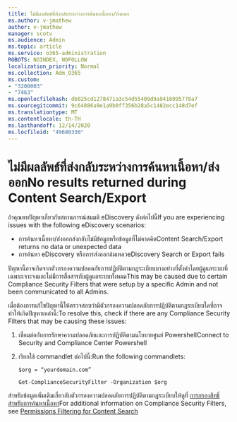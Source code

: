 ```yaml
---
title: ไม่มีผลลัพธ์ที่ส่งกลับระหว่างการค้นหาเนื้อหา/ส่งออก
ms.author: v-jmathew
author: v-jmathew
manager: scotv
ms.audience: Admin
ms.topic: article
ms.service: o365-administration
ROBOTS: NOINDEX, NOFOLLOW
localization_priority: Normal
ms.collection: Adm_O365
ms.custom:
- "3200003"
- "7463"
ms.openlocfilehash: db025cd1278471a3c54d55409d9a9418095778a7
ms.sourcegitcommit: 9c64886a9e1a9b0ff356b28a5c1482ecc148d7ef
ms.translationtype: MT
ms.contentlocale: th-TH
ms.lasthandoff: 12/14/2020
ms.locfileid: "49680330"
---
```

# <a name="no-results-returned-during-content-searchexport"></a><span data-ttu-id="e4361-102">ไม่มีผลลัพธ์ที่ส่งกลับระหว่างการค้นหาเนื้อหา/ส่งออก</span><span class="sxs-lookup"><span data-stu-id="e4361-102">No results returned during Content Search/Export</span></span>

<span data-ttu-id="e4361-103">ถ้าคุณพบปัญหาเกี่ยวกับสถานการณ์สมมติ eDiscovery ดังต่อไปนี้</span><span class="sxs-lookup"><span data-stu-id="e4361-103">If you are experiencing issues with the following eDiscovery scenarios:</span></span>

- <span data-ttu-id="e4361-104">การค้นหาเนื้อหา/ส่งออกส่งกลับไม่มีข้อมูลหรือข้อมูลที่ไม่คาดคิด</span><span class="sxs-lookup"><span data-stu-id="e4361-104">Content Search/Export returns no data or unexpected data</span></span>
- <span data-ttu-id="e4361-105">การค้นหา eDiscovery หรือการส่งออกล้มเหลว</span><span class="sxs-lookup"><span data-stu-id="e4361-105">eDiscovery Search or Export fails</span></span>

<span data-ttu-id="e4361-106">ปัญหานี้อาจเกิดจากตัวกรองความปลอดภัยการปฏิบัติตามกฎระเบียบบางอย่างที่ตั้งค่าโดยผู้ดูแลระบบที่เฉพาะเจาะจงและไม่มีการสื่อสารกับผู้ดูแลระบบทั้งหมด</span><span class="sxs-lookup"><span data-stu-id="e4361-106">This may be caused due to certain Compliance Security Filters that were setup by a specific Admin and not been communicated to all Admins.</span></span>

<span data-ttu-id="e4361-107">เมื่อต้องการแก้ไขปัญหานี้ให้ตรวจสอบว่ามีตัวกรองความปลอดภัยการปฏิบัติตามกฎระเบียบใดที่อาจทำให้เกิดปัญหาเหล่านี้:</span><span class="sxs-lookup"><span data-stu-id="e4361-107">To resolve this, check if there are any Compliance Security Filters that may be causing these issues:</span></span>

1. <span data-ttu-id="e4361-108">เชื่อมต่อกับการรักษาความปลอดภัยและการปฏิบัติตามนโยบายศูนย์ Powershell</span><span class="sxs-lookup"><span data-stu-id="e4361-108">Connect to Security and Compliance Center Powershell</span></span>
2. <span data-ttu-id="e4361-109">เรียกใช้ commandlet ต่อไปนี้:</span><span class="sxs-lookup"><span data-stu-id="e4361-109">Run the following commandlets:</span></span>

    `$org = “yourdomain.com”`

    `Get-ComplianceSecurityFilter -Organization $org`

<span data-ttu-id="e4361-110">สำหรับข้อมูลเพิ่มเติมเกี่ยวกับตัวกรองความปลอดภัยการปฏิบัติตามกฎระเบียบให้ดูที่ [การกรองสิทธิ์สำหรับการค้นหาเนื้อหา](https://docs.microsoft.com/microsoft-365/compliance/permissions-filtering-for-content-search)</span><span class="sxs-lookup"><span data-stu-id="e4361-110">For additional information on Compliance Security Filters, see [Permissions Filtering for Content Search](https://docs.microsoft.com/microsoft-365/compliance/permissions-filtering-for-content-search)</span></span>
